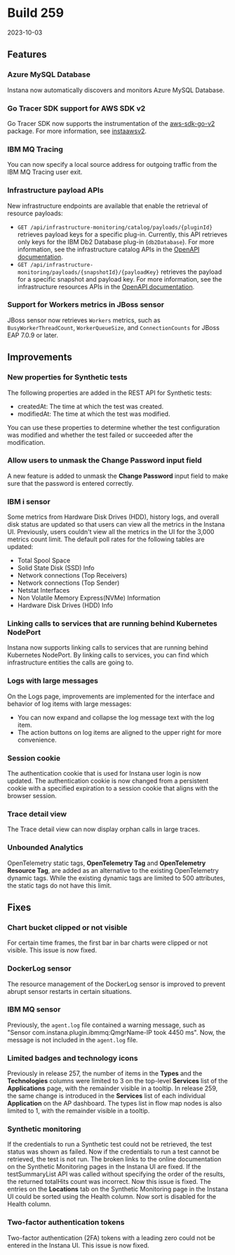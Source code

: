 # Build 259

2023-10-03

##  Features

### Azure MySQL Database

Instana now automatically discovers and monitors Azure MySQL Database.

### Go Tracer SDK support for AWS SDK v2

Go Tracer SDK now supports the instrumentation of the [aws-sdk-go-v2](https://aws.github.io/aws-sdk-go-v2/docs/) package. For more information, see [instaawsv2](https://pkg.go.dev/github.com/instana/go-sensor/instrumentation/instaawsv2@v0.1.0#section-readme).

### IBM MQ Tracing

You can now specify a local source address for outgoing traffic from the IBM MQ Tracing user exit.

### Infrastructure payload APIs

New infrastructure endpoints are available that enable the retrieval of resource payloads:

- `GET /api/infrastructure-monitoring/catalog/payloads/{pluginId}` retrieves payload keys for a specific plug-in. Currently, this API retrieves only keys for the IBM Db2 Database plug-in (`db2Database`). For more information, see the infrastructure catalog APIs in the [OpenAPI documentation](https://instana.github.io/openapi/#operation/getAvailablePayloadKeysByPluginId).
- `GET /api/infrastructure-monitoring/payloads/{snapshotId}/{payloadKey}` retrieves the payload for a specific snapshot and payload key. For more information, see the infrastructure resources APIs in the [OpenAPI documentation](https://instana.github.io/openapi/#operation/getPluginPayload).

### Support for Workers metrics in JBoss sensor

JBoss sensor now retrieves `Workers` metrics, such as `BusyWorkerThreadCount`, `WorkerQueueSize`, and `ConnectionCounts` for JBoss EAP 7.0.9 or later.

## Improvements

### New properties for Synthetic tests

The following properties are added in the REST API for Synthetic tests:
 - createdAt: The time at which the test was created.
 - modifiedAt: The time at which the test was modified.

You can use these properties to determine whether the test configuration was modified and whether the test failed or succeeded after the modification.

### Allow users to unmask the Change Password input field

A new feature is added to unmask the **Change Password** input field to make sure that the password is entered correctly.

### IBM i sensor

Some metrics from Hardware Disk Drives (HDD), history logs, and overall disk status are updated so that users can view all the metrics in the Instana UI. Previously, users couldn't view all the metrics in the UI for the 3,000 metrics count limit.
The default poll rates for the following tables are updated:

  - Total Spool Space
  - Solid State Disk (SSD) Info
  - Network connections (Top Receivers)
  - Network connections (Top Sender)
  - Netstat Interfaces
  - Non Volatile Memory Express(NVMe) Information
  - Hardware Disk Drives (HDD) Info

### Linking calls to services that are running behind Kubernetes NodePort

Instana now supports linking calls to services that are running behind Kubernetes NodePort. By linking calls to services, you can find which infrastructure entities the calls are going to.

### Logs with large messages

On the Logs page, improvements are implemented for the interface and behavior of log items with large messages:
- You can now expand and collapse the log message text with the log item.
- The action buttons on log items are aligned to the upper right for more convenience.

### Session cookie

The authentication cookie that is used for Instana user login is now updated. The authentication cookie is now changed from a persistent cookie with a specified expiration to a session cookie that aligns with the browser session.

### Trace detail view

The Trace detail view can now display orphan calls in large traces.

###  Unbounded Analytics

OpenTelemetry static tags, **OpenTelemetry Tag** and **OpenTelemetry Resource Tag**, are added as an alternative to the existing OpenTelemetry dynamic tags. While the existing dynamic tags are limited to 500 attributes, the static tags do not have this limit.

## Fixes

### Chart bucket clipped or not visible

For certain time frames, the first bar in bar charts were clipped or not visible. This issue is now fixed.

### DockerLog sensor

The resource management of the DockerLog sensor is improved to prevent abrupt sensor restarts in certain situations.

### IBM MQ sensor

Previously, the `agent.log` file contained a warning message, such as "Sensor com.instana.plugin.ibmmq:QmgrName-IP took 4450 ms". Now, the message is not included in the `agent.log` file.

### Limited badges and technology icons

Previously in release 257, the number of items in the **Types** and the **Technologies** columns were limited to 3 on the top-level **Services** list of the **Applications** page, with the remainder visible in a tooltip. In release 259, the same change is introduced in the **Services** list of each individual **Application** on the AP dashboard. The types list in flow map nodes is also limited to 1, with the remainder visible in a tooltip.

### Synthetic monitoring

If the credentials to run a Synthetic test could not be retrieved, the test status was shown as failed. Now if the credentials to run a test cannot be retrieved, the test is not run.
The broken links to the online documentation on the Synthetic Monitoring pages in the Instana UI are fixed.
If the testSummaryList API was called without specifying the order of the results, the returned totalHits count was incorrect. Now this issue is fixed.
The entries on the **Locations** tab on the Synthetic Monitoring page in the Instana UI could be sorted using the Health column. Now sort is disabled for the Health column.


### Two-factor authentication tokens

Two-factor authentication (2FA) tokens with a leading zero could not be entered in the Instana UI. This issue is now fixed.
